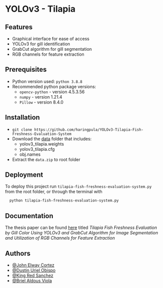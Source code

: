 # YOLOv3 - Tilapia

## Features

- Graphical interface for ease of access
- YOLOv3 for gill identification
- GrabCut algorithm for gill segmentation
- RGB channels for feature extraction

## Prerequisites

- Python version used: `python 3.8.8`
- Recommended python package versions:
  - `opencv-python` - version 4.5.3.56
  - `numpy` - version 1.21.4
  - `Pillow` - version 8.4.0

## Installation

- `git clone https://github.com/haringpula/YOLOv3-Tilapia-Fish-Freshness-Evaluation-System`
- Download the [data](https://drive.google.com/drive/folders/13HtjeKef48g6G3THhFDoh-xxKX5PUzbo?usp=share_link) folder that includes:
  - yolov3_tilapia.weights
  - yolov3_tilapia.cfg
  - obj.names
- Extract the `data.zip` to root folder

## Deployment

To deploy this project run `tilapia-fish-freshness-evaluation-system.py` from the root folder, or through the terminal with

```bash
  python tilapia-fish-freshness-evaluation-system.py
```

## Documentation

The thesis paper can be found [here]() titled *Tilapia Fish Freshness Evaluation by Gill Color Using YOLOv3 and GrabCut Algorithm for Image Segmentation and Utilization of RGB Channels for Feature Extraction*

## Authors

- [@John Elway Cortez](https://github.com/Evrouin)
- [@Dustin Uriel Obispo](https://github.com/haringpula/YOLOv3-Tilapia-Fish-Freshness-Evaluation-System)
- [@King Red Sanchez](https://github.com/haringpula)
- [@Briel Aldous Viola](https://github.com/haringpula/YOLOv3-Tilapia-Fish-Freshness-Evaluation-System)
